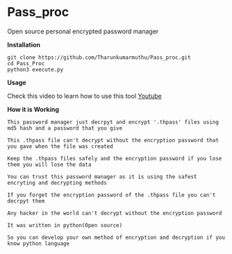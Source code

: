# Pass_proc
Open source personal encrypted password manager

**Installation**

```
git clone https://github.com/Tharunkumarmuthu/Pass_proc.git
cd Pass_Proc
python3 execute.py
```
**Usage**

Check this video to learn how to use this tool
[Youtube](http://github.com)

**How it is Working**
```
This password manager just decrpyt and encrypt '.thpass' files using md5 hash and a password that you give

This .thpass file can't decrypt without the encryption password that you gave when the file was created

Keep the .thpass files safely and the encryption password if you lose them you will lose the data

You can trust this password manager as it is using the safest encryting and decrypting methods

If you forget the encryption password of the .thpass file you can't decrpyt them

Any hacker in the world can't decrypt without the encryption password

It was written in python(Open source)

So you can develop your own method of encryption and decryption if you know python language
```

